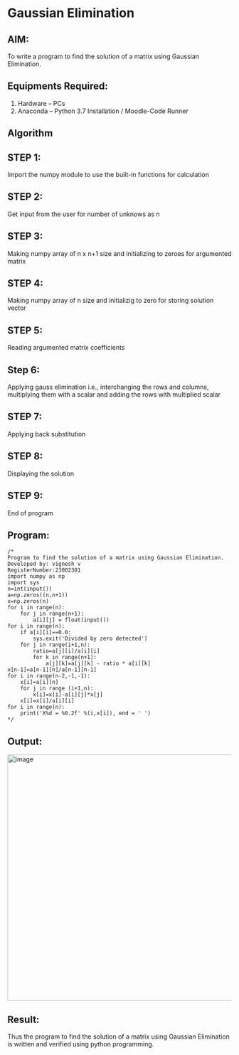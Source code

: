 # Gaussian Elimination

## AIM:
To write a program to find the solution of a matrix using Gaussian Elimination.

## Equipments Required:
1. Hardware – PCs
2. Anaconda – Python 3.7 Installation / Moodle-Code Runner

## Algorithm
## STEP 1:
Import the numpy module to use the built-in functions for calculation
## STEP 2:
Get input from the user for number of unknows as n
## STEP 3:
Making numpy array of n x n+1 size and initializing to zeroes for argumented matrix
## STEP 4:
Making numpy array of n size and initializig to zero for storing solution vector
## STEP 5:
Reading argumented matrix coefficients
## Step 6:
Applying gauss elimination i.e., interchanging the rows and columns, multiplying them with a scalar
and adding the rows with multiplied scalar
## STEP 7:
Applying back substitution
## STEP 8:
Displaying the solution
## STEP 9:
End of program
 

## Program:
```
/*
Program to find the solution of a matrix using Gaussian Elimination.
Developed by: vignesh v
RegisterNumber:23002301
import numpy as np
import sys
n=int(input())
a=np.zeros((n,n+1))
x=np.zeros(n)
for i in range(n):
    for j in range(n+1):
        a[i][j] = float(input())
for i in range(n):
    if a[i][i]==0.0:
        sys.exit('Divided by zero detected')
    for j in range(i+1,n):
        ratio=a[j][i]/a[i][i]
        for k in range(n+1):
            a[j][k]=a[j][k] - ratio * a[i][k]
x[n-1]=a[n-1][n]/a[n-1][n-1]
for i in range(n-2,-1,-1):
    x[i]=a[i][n]
    for j in range (i+1,n):
        x[i]=x[i]-a[i][j]*x[j]
    x[i]=x[i]/a[i][i]
for i in range(n):
    print('X%d = %0.2f' %(i,x[i]), end = ' ')
*/
```

## Output:
<img width="554" alt="image" src="https://github.com/Vigneshv-23/Gaussian/assets/110780412/523ebf54-6d83-4e0e-9f94-3fbf8c2dfb6a">



## Result:
Thus the program to find the solution of a matrix using Gaussian Elimination is written and verified using python programming.

